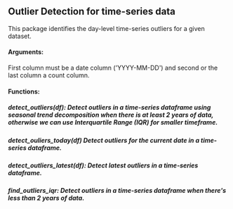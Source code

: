 ## Outlier Detection for time-series data
This package identifies the day-level time-series outliers for a given dataset. 
#### Arguments:
First column must be a date column ('YYYY-MM-DD') and second or the last column a count column.
#### Functions:
##### detect_outliers(df): Detect outliers in a time-series dataframe using seasonal trend decomposition when there is at least 2 years of data, otherwise we can use Interquartile Range (IQR) for smaller timeframe.
##### detect_ouliers_today(df) Detect outliers for the current date in a time-series dataframe.
##### detect_outliers_latest(df): Detect latest outliers in a time-series dataframe.
##### find_outliers_iqr: Detect outliers in a time-series dataframe when there's less than 2 years of data.





